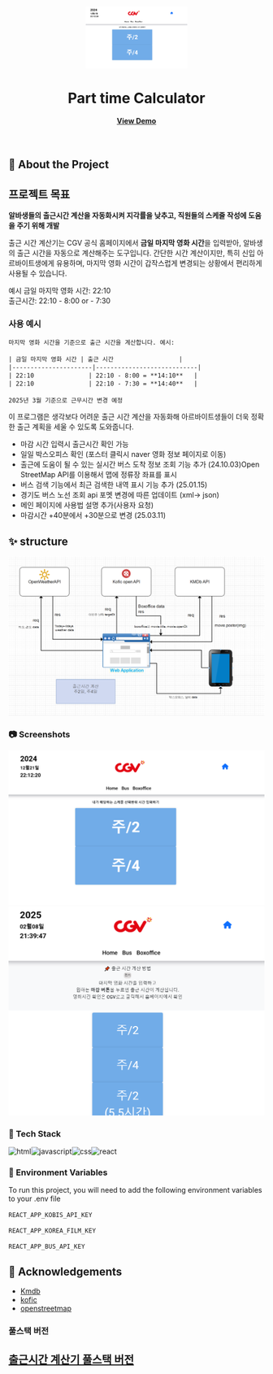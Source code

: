 <div align="center">

  <img src="/relative/cgvapp.png" alt="logo" width="200" height="auto" />
  <h1>Part time Calculator</h1>

<h4>
    <a href="https://cgvparttime.netlify.app/">View Demo</a>
    
  </h4>
</div>

<br />

<!-- About the Project -->

## :star2: About the Project

  <h2>프로젝트 목표</h2>
  <strong>알바생들의 출근시간 계산을 자동화시켜 지각률을 낮추고, 직원들의 스케줄 작성에 도움을 주기 위해 개발</strong>

  <p>출근 시간 계산기는 CGV 공식 홈페이지에서 <strong>금일 마지막 영화 시간</strong>을 입력받아, 알바생의 출근 시간을 자동으로 계산해주는 도구입니다. 간단한 시간 계산이지만, 특히 신입 아르바이트생에게 유용하며, 마지막 영화 시간이 갑작스럽게 변경되는 상황에서 편리하게 사용될 수 있습니다.</p>

예시
금일 마지막 영화 시간: 22:10  
 출근시간: 22:10 - 8:00 or - 7:30

### 사용 예시

    마지막 영화 시간을 기준으로 출근 시간을 계산합니다. 예시:

    | 금일 마지막 영화 시간 | 출근 시간                  |
    |----------------------|----------------------------|
    | 22:10               | 22:10 - 8:00 = **14:10**   |
    | 22:10               | 22:10 - 7:30 = **14:40**   |

    2025년 3월 기준으로 근무시간 변경 예정

이 프로그램은 생각보다 어려운 출근 시간 계산을 자동화해 아르바이트생들이 더욱 정확한 출근 계획을 세울 수 있도록 도와줍니다.

  <ul>
    <li>마감 시간 입력시 출근시간 확인 가능</li>
    <li>일일 박스오피스 확인 (포스터 클릭시 naver 영화 정보 페이지로 이동)</li>  
    <li>출근에 도움이 될 수 있는 실시간 버스 도착 정보 조회 기능 추가 (24.10.03)Open StreetMap API를 이용해서 맵에 정류장 좌표를 표시</li>
    <li>버스 검색 기능에서 최근 검색한 내역 표시 기능 추가 (25.01.15)</li>
    <li>경기도 버스 노선 조회 api 포멧 변경에 따른 업데이트 (xml-> json)</li>
    <li>메인 페이지에 사용법 설명 추가(사용자 요청)</li>
    <li>마감시간 +40분에서 +30분으로 변경 (25.03.11)</li>
  </ul>

## :sparkles: structure

  <img src="./relative/system.png" style="text-align:center">

<!-- Screenshots -->

### :camera: Screenshots

<div align="center"> 
  <img src="./relative/cgvapp.png" alt="screenshot" />
  <img src="./relative/사용설명 추가.png" alt="screenshot2" />
</div>

<!-- TechStack -->

### :space_invader: Tech Stack

  <div style="display:flex">
  <img src="https://img.shields.io/badge/HTML5-E34F26?style=for-the-badge&logo=html5&logoColor=white" alt="html" />
  <img src="https://img.shields.io/badge/JavaScript-F7DF1E?style=for-the-badge&logo=JavaScript&logoColor=white" alt="javascript" />
  <img src="https://img.shields.io/badge/CSS3-1572B6?style=for-the-badge&logo=css3&logoColor=white" alt="css" />
  <img src="https://img.shields.io/badge/React-20232A?style=for-the-badge&logo=react&logoColor=61DAFB" alt="react" />
  </div>
<!-- Env Variables -->

### :key: Environment Variables

To run this project, you will need to add the following environment variables to your .env file

`REACT_APP_KOBIS_API_KEY`

`REACT_APP_KOREA_FILM_KEY`

`REACT_APP_BUS_API_KEY`

<!-- Acknowledgments -->

## :gem: Acknowledgements

- [Kmdb](https://www.kmdb.or.kr/info/api/apiList)
- [kofic](https://www.kobis.or.kr/kobisopenapi/homepg/main/main.do)
- [openstreetmap](https://wiki.openstreetmap.org/)

### 풀스택 버전

  <h2><a href="https://github.com/Hyun198/parttime_fullstack">출근시간 계산기 풀스택 버전</a></h2>
